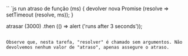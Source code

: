 `` `js run
atraso de função (ms) {
devolver nova Promise (resolve => setTimeout (resolve, ms));
}

atrasar (3000) .then (() => alert ('runs after 3 seconds'));
```

Observe que, nesta tarefa, "resolver" é chamado sem argumentos. Não devolvemos nenhum valor de "atraso", apenas assegure o atraso.
